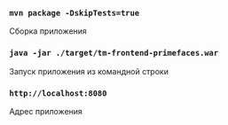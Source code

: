 
### `mvn package -DskipTests=true`

Сборка приложения

### `java -jar ./target/tm-frontend-primefaces.war`

Запуск приложения из командной строки

### `http://localhost:8080`

Адрес приложения